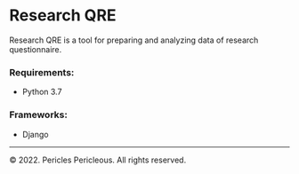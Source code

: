 # Research QRE

Research QRE is a tool for preparing and analyzing data of research questionnaire.

### Requirements:
- Python 3.7

### Frameworks:
- Django


---
© 2022. Pericles Pericleous. All rights reserved.